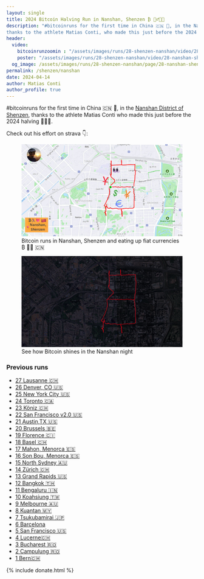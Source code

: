 ```yaml
---
layout: single
title: 2024 Bitcoin Halving Run in Nanshan, Shenzen ₿ 🏃‍♂️🇨🇳
description: "#bitcoinruns for the first time in China 🇨🇳 🎉, in the Nanshan District of Shenzen
thanks to the athlete Matias Conti, who made this just before the 2024 halving 💪🔥🙏."
header:
  video:
    bitcoinrunzoomin : "/assets/images/runs/28-shenzen-nanshan/video/28-nanshan-shenzen-zoomin-min-1080p.mp4"
    poster: "/assets/images/runs/28-shenzen-nanshan/video/28-nanshan-shenzen-day-with-label-and-author-1080p.jpg"
  og_image: /assets/images/runs/28-shenzen-nanshan/page/28-nanshan-shenzen-author-overlay-currencies-1400x800.jpg
permalink: /shenzen/nanshan
date: 2024-04-14
author: Matias Conti
author_profile: true
---
```


#bitcoinruns for the first time in China 🇨🇳 🎉, in the [Nanshan District of Shenzen](https://en.wikipedia.org/wiki/Nanshan,_Shenzhen),
thanks to the athlete Matias Conti who made this just before the 2024 halving 💪🔥🙏.

Check out his effort on strava 👇:

<figure class="image">
  <a href="https://www.strava.com/activities/11201665484">
    <img src="/assets/images/runs/28-shenzen-nanshan/page/28-nanshan-shenzen-author-overlay-currencies-1400x800.jpg" alt="Bitcoin runs in Nanshan, Shenzen and eating up fiat currencies ₿ 🏃‍♂️ 🇨🇳">
  </a>
  <figcaption>Bitcoin runs in Nanshan, Shenzen and eating up fiat currencies ₿ 🏃‍♂️ 🇨🇳</figcaption>
</figure> 


<figure class="image">
  <a href="/assets/images/runs/28-shenzen-nanshan/page/28-nanshan-shenzen-dark-1080p.jpg" target="_blank">
    <img src="/assets/images/runs/28-shenzen-nanshan/page/28-nanshan-shenzen-dark-1080p.jpg" alt="Bitcoin Run Nanshan Night view">
  </a>
  <figcaption>See how Bitcoin shines in the Nanshan night</figcaption>
</figure>

### Previous runs

- [27 Lausanne 🇨🇭](/lausanne)
- [26 Denver, CO 🇺🇸](/denver)
- [25 New York City 🇺🇸](/nyc)
- [24 Toronto 🇨🇦](/toronto)
- [23 Köniz 🇨🇭](/koeniz)
- [22 San Francisco v2.0 🇺🇸](/san-francisco-v2)
- [21 Austin,TX 🇺🇸](/austin)
- [20 Brussels 🇧🇪](/bruxelles)
- [19 Florence 🇨🇮](/florence)
- [18 Basel 🇨🇭](/basel)
- [17 Mahon, Menorca 🇪🇸](/mahon)
- [16 Son Bou, Menorca 🇪🇸](/son-bou)
- [15 North Sydney 🇦🇺](/north-sydney)
- [14 Zürich 🇨🇭](/zuerich)
- [13 Grand Rapids️ 🇺🇸](/grand-rapids)
- [12 Bangkok️ 🇹🇭](/bangkok)
- [11 Bengaluru 🇮🇳](/bengaluru)
- [10 Koahsiung 🇹🇼](/kaohsiung)
- [9 Melbourne 🇦🇺](/melbourne)
- [8 Kuantan 🇲🇾](/kuantan)
- [7 Tsukubamirai 🇯🇵](/tsukubamirai)
- [6 Barcelona](/barcelona)
- [5 San Francisco 🇺🇸](/san-francisco)
- [4 Lucerne🇨🇭](/lucerne)
- [3 Bucharest 🇷🇴](/bucharest)
- [2 Campulung 🇷🇴](/campulung)
- [1 Bern🇨🇭](/bern)

{% include donate.html %}  
  
  
